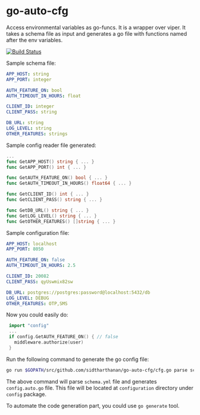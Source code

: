 # go-auto-cfg
Access environmental variables as go-funcs. It is a wrapper over viper. It takes a schema file as input and generates a go file with functions named after the env variables.

[![Build Status](https://travis-ci.org/sidtharthanan/go-auto-cfg.svg?branch=master)](https://travis-ci.org/sidtharthanan/go-auto-cfg)

Sample schema file:
```yaml
APP_HOST: string
APP_PORT: integer

AUTH_FEATURE_ON: bool
AUTH_TIMEOUT_IN_HOURS: float

CLIENT_ID: integer
CLIENT_PASS: string

DB_URL: string
LOG_LEVEL: string
OTHER_FEATURES: strings
```

Sample config reader file generated:
```go
...
func GetAPP_HOST() string { ... }
func GetAPP_PORT() int { ... }

func GetAUTH_FEATURE_ON() bool { ... }
func GetAUTH_TIMEOUT_IN_HOURS() float64 { ... }

func GetCLIENT_ID() int { ... }
func GetCLIENT_PASS() string { ... }

func GetDB_URL() string { ... }
func GetLOG_LEVEL() string { ... }
func GetOTHER_FEATURES() []string { ... }
```

Sample configuration file:
```yaml
APP_HOST: localhost
APP_PORT: 8050

AUTH_FEATURE_ON: false
AUTH_TIMEOUT_IN_HOURS: 2.5

CLIENT_ID: 20082
CLIENT_PASS: qyUswmix82sw

DB_URL: postgres://postgres:password@localhost:5432/db
LOG_LEVEL: DEBUG
OTHER_FEATURES: OTP,SMS
```

Now you could easily do:
```go
 import "config"
 ...
 if config.GetAUTH_FEATURE_ON() { // false
   middleware.authorize(user)
 }
```

Run the following command to generate the go config file:
```bash
go run $GOPATH/src/github.com/sidtharthanan/go-auto-cfg/cfg.go parse schema.yml config configuration
```
The above command will parse `schema.yml` file and generates `config.auto.go` file.
This file will be located at `configuration` directory under `config` package.

To automate the code generation part, you could use `go generate` tool.

